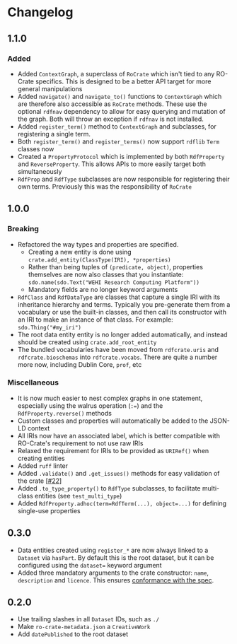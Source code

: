 # Changelog

## 1.1.0

### Added

* Added `ContextGraph`, a superclass of `RoCrate` which isn't tied to any RO-Crate specifics. This is designed to be a better API target for more general manipulations
* Added `navigate()` and `navigate_to()` functions to `ContextGraph` which are therefore also accessible as `RoCrate` methods. These use the optional `rdfnav` dependency to allow for easy querying and mutation of the graph. Both will throw an exception if `rdfnav` is not installed.
* Added `register_term()` method to `ContextGraph` and subclasses, for registering a single term. 
* Both `register_term()` and `register_terms()` now support `rdflib` `Term` classes now
* Created a `PropertyProtocol` which is implemented by both `RdfProperty` and `ReverseProperty`. This allows APIs to more easily target both simultaneously
* `RdfProp` and `RdfType` subclasses are now responsible for registering their own terms. Previously this was the responsibility of `RoCrate`



## 1.0.0

### Breaking

- Refactored the way types and properties are specified.
    - Creating a new entity is done using `crate.add_entity(ClassType(IRI), *properties)`
    - Rather than being tuples of `(predicate, object)`, properties themselves are now also classes that you instantiate: `sdo.name(sdo.Text("WEHI Research Computing Platform"))`
    - Mandatory fields are no longer keyword arguments
- `RdfClass` and `RdfDataType` are classes that capture a single IRI with its inheritance hierarchy and terms. Typically you pre-generate them from a vocabulary or use the built-in classes, and then call its constructor with an IRI to make an instance of that class. For example: `sdo.Thing("#my_iri")`
- The root data entity entity is no longer added automatically, and instead should be created using `crate.add_root_entity`
- The bundled vocabularies have been moved from `rdfcrate.uris` and `rdfcrate.bioschemas` into `rdfcrate.vocabs`. There are quite a number more now, including Dublin Core, `prof`, etc

### Miscellaneous

- It is now much easier to nest complex graphs in one statement, especially using the walrus operation (`:=`) and the `RdfProperty.reverse()` methods
- Custom classes and properties will automatically be added to the JSON-LD context
- All IRIs now have an associated label, which is better compatible with RO-Crate's requirement to not use raw IRIs
- Relaxed the requirement for IRIs to be provided as `URIRef()` when creating entities
- Added `ruff` linter
- Added `.validate()` and `.get_issues()` methods for easy validation of the crate [[#22](https://github.com/WEHI-SODA-Hub/RdfCrate/pull/22)]
- Added `.to_type_property()` to `RdfType` subclasses, to facilitate multi-class entities (see `test_multi_type`)
- Added `RdfProperty.adhoc(term=RdfTerm(...), object=...)` for defining single-use properties

## 0.3.0

- Data entities created using `register_*` are now always linked to a `Dataset` via `hasPart`. By default this is the root dataset, but it can be configured using the `dataset=` keyword argument
- Added three mandatory arguments to the crate constructor: `name`, `description` and `licence`. This ensures [conformance with the spec](https://www.researchobject.org/ro-crate/specification/1.1/root-data-entity.html#direct-properties-of-the-root-data-entity).

## 0.2.0

- Use trailing slashes in all `Dataset` IDs, such as `./`
- Make `ro-crate-metadata.json` a `CreativeWork`
- Add `datePublished` to the root dataset
